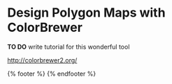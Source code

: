 # Design Polygon Maps with ColorBrewer

**TO DO** write tutorial for this wonderful tool

http://colorbrewer2.org/

{% footer %}
{% endfooter %}
